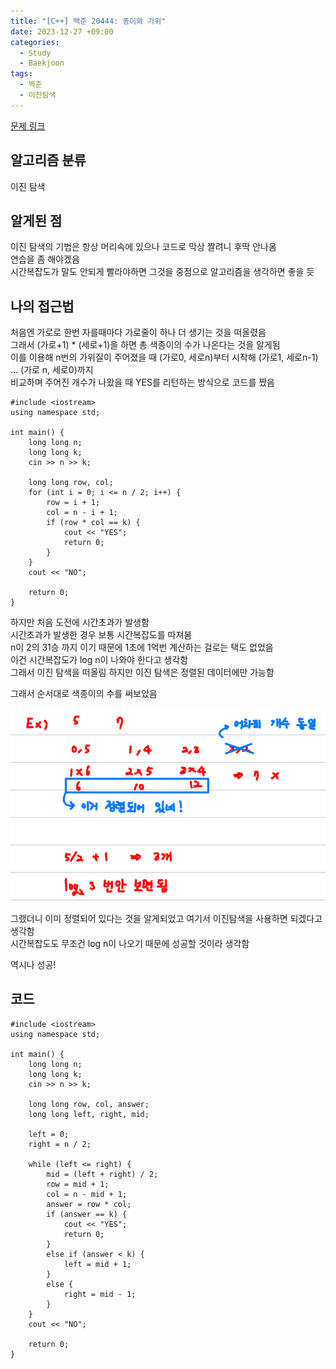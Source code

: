 ```yaml
---
title: "[C++] 백준 20444: 종이와 가위"
date: 2023-12-27 +09:00
categories:
  - Study
  - Baekjoon
tags:
  - 백준
  - 이진탐색
---
```

[문제 링크](https://www.acmicpc.net/problem/20444)

## 알고리즘 분류

이진 탐색

## 알게된 점

이진 탐색의 기법은 항상 머리속에 있으나 코드로 막상 짤려니 후딱 안나옴  
연습을 좀 해야겠음  
시간복잡도가 말도 안되게 빨라야하면 그것을 중점으로 알고리즘을 생각하면 좋을 듯

## 나의 접근법

처음엔 가로로 한번 자를때마다 가로줄이 하나 더 생기는 것을 떠올렸음  
그래서 (가로+1) \* (세로+1)을 하면 총 색종이의 수가 나온다는 것을 알게됨  
이를 이용해 n번의 가위질이 주어졌을 때 (가로0, 세로n)부터 시작해 (가로1, 세로n-1) ... (가로 n, 세로0)까지  
비교하며 주어진 개수가 나왔을 때 YES를 리턴하는 방식으로 코드를 짰음

```
#include <iostream>
using namespace std;

int main() {
    long long n;
    long long k;
    cin >> n >> k;

    long long row, col;
    for (int i = 0; i <= n / 2; i++) {
        row = i + 1;
        col = n - i + 1;
        if (row * col == k) {
            cout << "YES";
            return 0;
        }
    }
    cout << "NO";

    return 0;
}
```

하지만 처음 도전에 시간초과가 발생함  
시간초과가 발생한 경우 보통 시간복잡도를 따져봄  
n이 2의 31승 까지 이기 때문에 1초에 1억번 계산하는 걸로는 택도 없었음  
이건 시간복잡도가 log n이 나와야 한다고 생각함  
그래서 이진 탐색을 떠올림 하지만 이진 탐색은 정렬된 데이터에만 가능함

그래서 순서대로 색종이의 수를 써보았음

![2023-12-27-BOJ-20444](images/2023-12-27-BOJ-20444.png)


그랬더니 이미 정렬되어 있다는 것을 알게되었고 여기서 이진탐색을 사용하면 되겠다고 생각함  
시간복잡도도 무조건 log n이 나오기 때문에 성공할 것이라 생각함

역시나 성공!

## 코드

```
#include <iostream>
using namespace std;

int main() {
    long long n;
    long long k;
    cin >> n >> k;

    long long row, col, answer;
    long long left, right, mid;

    left = 0;
    right = n / 2;

    while (left <= right) {
        mid = (left + right) / 2;
        row = mid + 1;
        col = n - mid + 1;
        answer = row * col;
        if (answer == k) {
            cout << "YES";
            return 0;
        }
        else if (answer < k) {
            left = mid + 1;
        }
        else {
            right = mid - 1;
        }
    }
    cout << "NO";

    return 0;
}
```

